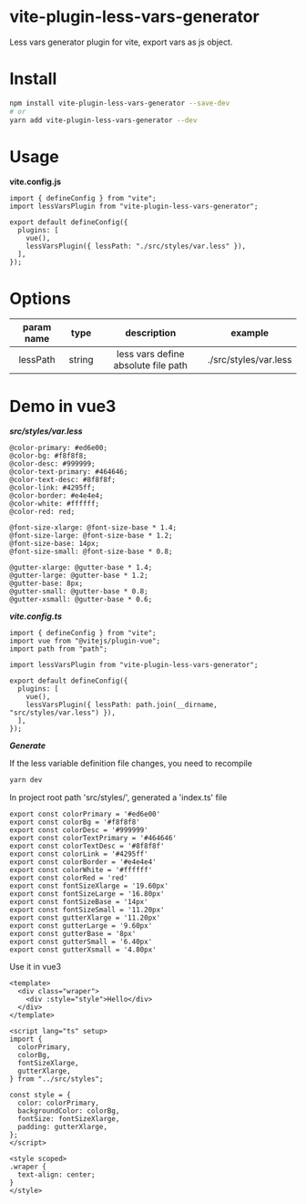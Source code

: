 # vite-plugin-less-vars-generator
Less vars generator plugin for vite, export vars as js object.

# Install
```sh
npm install vite-plugin-less-vars-generator --save-dev
# or
yarn add vite-plugin-less-vars-generator --dev
```

# Usage
**vite.config.js**
```
import { defineConfig } from "vite";
import lessVarsPlugin from "vite-plugin-less-vars-generator";

export default defineConfig({
  plugins: [
    vue(),
    lessVarsPlugin({ lessPath: "./src/styles/var.less" }),
  ],
});

```

# Options
| param name | type | description | example |
| :--------: |:---: | :----------:| :------:|
| lessPath | string | less vars define absolute file path | ./src/styles/var.less |

# Demo in vue3
***src/styles/var.less***
```
@color-primary: #ed6e00;
@color-bg: #f8f8f8;
@color-desc: #999999;
@color-text-primary: #464646;
@color-text-desc: #8f8f8f;
@color-link: #4295ff;
@color-border: #e4e4e4;
@color-white: #ffffff;
@color-red: red;

@font-size-xlarge: @font-size-base * 1.4;
@font-size-large: @font-size-base * 1.2;
@font-size-base: 14px;
@font-size-small: @font-size-base * 0.8;

@gutter-xlarge: @gutter-base * 1.4;
@gutter-large: @gutter-base * 1.2;
@gutter-base: 8px;
@gutter-small: @gutter-base * 0.8;
@gutter-xsmall: @gutter-base * 0.6;
```
***vite.config.ts***
```
import { defineConfig } from "vite";
import vue from "@vitejs/plugin-vue";
import path from "path";

import lessVarsPlugin from "vite-plugin-less-vars-generator";

export default defineConfig({
  plugins: [
    vue(),
    lessVarsPlugin({ lessPath: path.join(__dirname, "src/styles/var.less") }),
  ],
});

```
***Generate***

If the less variable definition file changes, you need to recompile
```sh
yarn dev
```
In project root path 'src/styles/', generated a 'index.ts' file
```
export const colorPrimary = '#ed6e00'
export const colorBg = '#f8f8f8'
export const colorDesc = '#999999'
export const colorTextPrimary = '#464646'
export const colorTextDesc = '#8f8f8f'
export const colorLink = '#4295ff'
export const colorBorder = '#e4e4e4'
export const colorWhite = '#ffffff'
export const colorRed = 'red'
export const fontSizeXlarge = '19.60px'
export const fontSizeLarge = '16.80px'
export const fontSizeBase = '14px'
export const fontSizeSmall = '11.20px'
export const gutterXlarge = '11.20px'
export const gutterLarge = '9.60px'
export const gutterBase = '8px'
export const gutterSmall = '6.40px'
export const gutterXsmall = '4.80px'
```
Use it in vue3
```
<template>
  <div class="wraper">
    <div :style="style">Hello</div>
  </div>
</template>

<script lang="ts" setup>
import {
  colorPrimary,
  colorBg,
  fontSizeXlarge,
  gutterXlarge,
} from "../src/styles";

const style = {
  color: colorPrimary,
  backgroundColor: colorBg,
  fontSize: fontSizeXlarge,
  padding: gutterXlarge,
};
</script>

<style scoped>
.wraper {
  text-align: center;
}
</style>
```